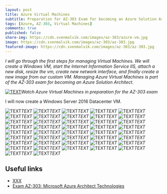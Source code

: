 ```yaml
---
layout: post
title: Azure Virtual Machines
subtitle: Preparation for AZ-303 Exam for becoming an Azure Solution Architect - Virtual Machines
tags: [Azure, AZ-303, Virtual Machines]
comments: true
published: false
share-img: https://cdn.svenmalvik.com/images/az-303/azure-vm.jpg
image: https://cdn.svenmalvik.com/images/az-303/az-303.jpg
featured-image: https://cdn.svenmalvik.com/images/az-303/az-303.jpg
---
```


*I will go through the first steps for managing Virtual Machines. We will create a Windows VM, start the Internet Information Service IIS, attach a new disk, resize the vm, create new network interface, and finally create a new image from our custom VM. Managing Azure Virtual Machines is part of the AZ-303 exam for becoming an Azure Solution Architect.*

[![TEXT](https://cdn.svenmalvik.com/images/az-303/azure-vm-yt.jpg "AZ-303: Azure Virtual Machines | Tutorial")](https://www.youtube.com/watch?v=XXX)*Watch Azure Virtual Machines in preparation for the AZ-303 exam*

I will now create a Windows Server 2016 Datacenter VM.

![TEXT](https://cdn.svenmalvik.com/images/az-303/az-303-vm-0.jpg)*TEXT*
![TEXT](https://cdn.svenmalvik.com/images/az-303/az-303-vm-1.jpg)*TEXT*
![TEXT](https://cdn.svenmalvik.com/images/az-303/az-303-vm-2.jpg)*TEXT*
![TEXT](https://cdn.svenmalvik.com/images/az-303/az-303-vm-3.jpg)*TEXT*
![TEXT](https://cdn.svenmalvik.com/images/az-303/az-303-vm-4.jpg)*TEXT*
![TEXT](https://cdn.svenmalvik.com/images/az-303/az-303-vm-5.jpg)*TEXT*
![TEXT](https://cdn.svenmalvik.com/images/az-303/az-303-vm-6.jpg)*TEXT*
![TEXT](https://cdn.svenmalvik.com/images/az-303/az-303-vm-7.jpg)*TEXT*
![TEXT](https://cdn.svenmalvik.com/images/az-303/az-303-vm-8.jpg)*TEXT*
![TEXT](https://cdn.svenmalvik.com/images/az-303/az-303-vm-9.jpg)*TEXT*
![TEXT](https://cdn.svenmalvik.com/images/az-303/az-303-vm-10.jpg)*TEXT*
![TEXT](https://cdn.svenmalvik.com/images/az-303/az-303-vm-11.jpg)*TEXT*
![TEXT](https://cdn.svenmalvik.com/images/az-303/az-303-vm-12.jpg)*TEXT*
![TEXT](https://cdn.svenmalvik.com/images/az-303/az-303-vm-13.jpg)*TEXT*
![TEXT](https://cdn.svenmalvik.com/images/az-303/az-303-vm-14.jpg)*TEXT*
![TEXT](https://cdn.svenmalvik.com/images/az-303/az-303-vm-15.jpg)*TEXT*
![TEXT](https://cdn.svenmalvik.com/images/az-303/az-303-vm-16.jpg)*TEXT*
![TEXT](https://cdn.svenmalvik.com/images/az-303/az-303-vm-17.jpg)*TEXT*
![TEXT](https://cdn.svenmalvik.com/images/az-303/az-303-vm-18.jpg)*TEXT*
![TEXT](https://cdn.svenmalvik.com/images/az-303/az-303-vm-19.jpg)*TEXT*
![TEXT](https://cdn.svenmalvik.com/images/az-303/az-303-vm-20.jpg)*TEXT*
![TEXT](https://cdn.svenmalvik.com/images/az-303/az-303-vm-21.jpg)*TEXT*
![TEXT](https://cdn.svenmalvik.com/images/az-303/az-303-vm-22.jpg)*TEXT*
![TEXT](https://cdn.svenmalvik.com/images/az-303/az-303-vm-23.jpg)*TEXT*
![TEXT](https://cdn.svenmalvik.com/images/az-303/az-303-vm-24.jpg)*TEXT*
![TEXT](https://cdn.svenmalvik.com/images/az-303/az-303-vm-25.jpg)*TEXT*
![TEXT](https://cdn.svenmalvik.com/images/az-303/az-303-vm-26.jpg)*TEXT*
![TEXT](https://cdn.svenmalvik.com/images/az-303/az-303-vm-27.jpg)*TEXT*
![TEXT](https://cdn.svenmalvik.com/images/az-303/az-303-vm-28.jpg)*TEXT*
![TEXT](https://cdn.svenmalvik.com/images/az-303/az-303-vm-29.jpg)*TEXT*
![TEXT](https://cdn.svenmalvik.com/images/az-303/az-303-vm-30.jpg)*TEXT*
![TEXT](https://cdn.svenmalvik.com/images/az-303/az-303-vm-31.jpg)*TEXT*
![TEXT](https://cdn.svenmalvik.com/images/az-303/az-303-vm-32.jpg)*TEXT*
![TEXT](https://cdn.svenmalvik.com/images/az-303/az-303-vm-33.jpg)*TEXT*
![TEXT](https://cdn.svenmalvik.com/images/az-303/az-303-vm-34.jpg)*TEXT*
![TEXT](https://cdn.svenmalvik.com/images/az-303/az-303-vm-35.jpg)*TEXT*
![TEXT](https://cdn.svenmalvik.com/images/az-303/az-303-vm-36.jpg)*TEXT*
![TEXT](https://cdn.svenmalvik.com/images/az-303/az-303-vm-37.jpg)*TEXT*
![TEXT](https://cdn.svenmalvik.com/images/az-303/az-303-vm-38.jpg)*TEXT*
![TEXT](https://cdn.svenmalvik.com/images/az-303/az-303-vm-39.jpg)*TEXT*
![TEXT](https://cdn.svenmalvik.com/images/az-303/az-303-vm-40.jpg)*TEXT*
![TEXT](https://cdn.svenmalvik.com/images/az-303/az-303-vm-41.jpg)*TEXT*

## Useful links

- [XXX](XXX?WT.mc_id=AZ-MVP-5004080)
- [Exam AZ-303: Microsoft Azure Architect Technologies](https://docs.microsoft.com/en-us/learn/certifications/exams/az-303?WT.mc_id=AZ-MVP-5004080)